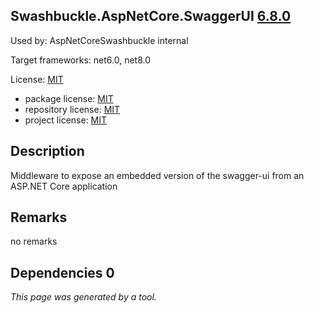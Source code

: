 Swashbuckle.AspNetCore.SwaggerUI [6.8.0](https://www.nuget.org/packages/Swashbuckle.AspNetCore.SwaggerUI/6.8.0)
--------------------

Used by: AspNetCoreSwashbuckle internal

Target frameworks: net6.0, net8.0

License: [MIT](../../../../licenses/mit) 

- package license: [MIT](https://licenses.nuget.org/MIT) 
- repository license: [MIT](https://github.com/domaindrivendev/Swashbuckle.AspNetCore.git) 
- project license: [MIT](https://github.com/domaindrivendev/Swashbuckle.AspNetCore) 

Description
-----------
Middleware to expose an embedded version of the swagger-ui from an ASP.NET Core application

Remarks
-----------
no remarks


Dependencies 0
-----------


*This page was generated by a tool.*